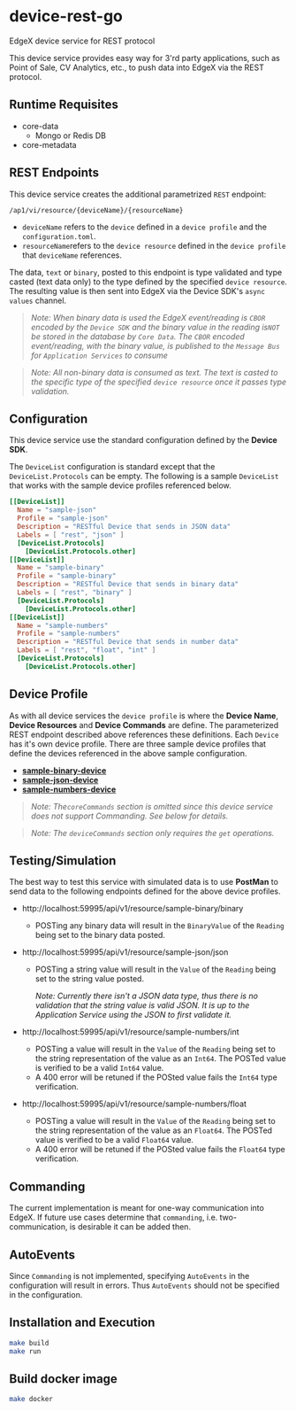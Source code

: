 # device-rest-go
EdgeX device service for REST protocol

This device service provides easy way for 3'rd party applications, such as Point of Sale, CV Analytics, etc., to push data into EdgeX via the REST protocol. 

## Runtime Requisites

- core-data
  - Mongo or Redis DB
- core-metadata

## REST Endpoints

This device service creates the additional parametrized `REST` endpoint:

```
/ap1/vi/resource/{deviceName}/{resourceName}
```

- `deviceName` refers to the `device` defined in a `device profile` and the `configuration.toml`.
- `resourceName`refers to the `device resource` defined in the `device profile` that `deviceName` references.

The data, `text` or `binary`,  posted to this endpoint is type validated and type casted (text data only) to the type defined by the specified `device resource`. The resulting value is then sent into EdgeX via the Device SDK's `async values` channel. 

> *Note: When binary data is used the EdgeX event/reading is `CBOR` encoded by the `Device SDK` and the binary value in the reading is`NOT` be stored in the database by `Core Data`. The `CBOR` encoded event/reading, with the binary value, is published to the `Message Bus` for `Application Services` to consume*

> *Note: All non-binary data is consumed as text. The text is casted to the specific type of the specified `device resource` once it passes type validation.*

## Configuration

This device service use the standard configuration defined by the **Device SDK**. 

The `DeviceList` configuration is standard except that the `DeviceList.Protocols` can be empty. The following is a sample `DeviceList` that works with the sample device profiles referenced below.

```toml
[[DeviceList]]
  Name = "sample-json"
  Profile = "sample-json"
  Description = "RESTful Device that sends in JSON data"
  Labels = [ "rest", "json" ]
  [DeviceList.Protocols]
    [DeviceList.Protocols.other]
[[DeviceList]]
  Name = "sample-binary"
  Profile = "sample-binary"
  Description = "RESTful Device that sends in binary data"
  Labels = [ "rest", "binary" ]
  [DeviceList.Protocols]
    [DeviceList.Protocols.other]    
[[DeviceList]]
  Name = "sample-numbers"
  Profile = "sample-numbers"
  Description = "RESTful Device that sends in number data"
  Labels = [ "rest", "float", "int" ]
  [DeviceList.Protocols]
    [DeviceList.Protocols.other]
```

## Device Profile

As with all device services the `device profile` is where the **Device Name**, **Device Resources** and **Device Commands** are define. The parameterized REST endpoint described above references these definitions. Each `Device` has it's own device profile. There are three sample device profiles that define the devices referenced in the above sample configuration.

- **[sample-binary-device](./cmd/res/)**
- [**sample-json-device**](./cmd/res/sample-json-device.yaml)
- [**sample-numbers-device**](./cmd/res/sample-numbers-device.yaml)

> *Note: The`coreCommands` section is omitted since this device service does not support Commanding. See below for details.* 

> *Note: The `deviceCommands` section only requires the `get` operations.*

## Testing/Simulation

The best way to test this service with simulated data is to use **PostMan** to send data to the following endpoints defined for the above device profiles.

- http://localhost:59995/api/v1/resource/sample-binary/binary

  - POSTing any binary data will result in the `BinaryValue` of the `Reading` being set to the binary data posted.

- http://localhost:59995/api/v1/resource/sample-json/json

  - POSTing a string value will result in the  `Value` of the `Reading` being set to the string value posted.

    *Note: Currently there isn't a JSON data type, thus there is no validation that the string value is valid JSON. It is up to the Application Service using the JSON to first validate it.*

- http://localhost:59995/api/v1/resource/sample-numbers/int
  - POSTing a value will result in the  `Value` of the `Reading` being set to the string representation of the value as an `Int64`. The POSTed value is verified to be a valid `Int64` value. 
  - A 400 error will be retuned if the POSted value fails the `Int64` type verification.
- http://localhost:59995/api/v1/resource/sample-numbers/float
  - POSTing a value will result in the  `Value` of the `Reading` being set to the string representation of the value as an `Float64`. The POSTed value is verified to be a valid `Float64` value. 
  - A 400 error will be retuned if the POSted value fails the `Float64` type verification.

## Commanding

The current implementation is meant for one-way communication into EdgeX. If future use cases determine that `commanding`, i.e. two-communication, is desirable it can be added then.

## AutoEvents

Since `Commanding` is not implemented, specifying `AutoEvents` in the configuration will result in errors. Thus `AutoEvents` should not be specified in the configuration.

## Installation and Execution

```bash
make build
make run
```

## Build docker image

```bash
make docker
```


